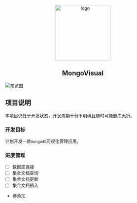 <p align="center">
    <img width="180" src="http://p39p1kvxn.bkt.clouddn.com/logo.svg" alt="logo">
</p>

<h2 align="center">MongoVisual</h2>

![预览图](http://p39p1kvxn.bkt.clouddn.com/%E9%80%89%E5%8C%BA_028.png)

## 项目说明
本项目仍处于开发状态，开发周期十分不明确且随时可能删库夭折。

### 开发目标
计划开发一款`mongodb`可视化管理应用。

### 进度管理
- [ ] 数据库连接
- [ ] 集合文档查询
- [ ] 集合文档更新
- [ ] 集合文档插入
- 待添加
